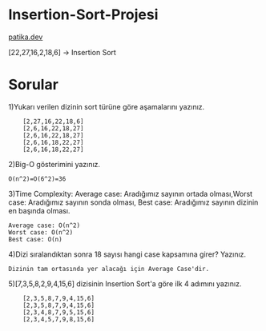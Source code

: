 # Insertion-Sort-Projesi

[patika.dev](www.patika.dev)
 
[22,27,16,2,18,6] -> Insertion Sort

# Sorular

1)Yukarı verilen dizinin sort türüne göre aşamalarını yazınız.

```
    [2,27,16,22,18,6]
    [2,6,16,22,18,27]
    [2,6,16,22,18,27]
    [2,6,16,18,22,27]
    [2,6,16,18,22,27]
``` 

2)Big-O gösterimini yazınız.

```
O(n^2)=O(6^2)=36
```

3)Time Complexity: Average case: Aradığımız sayının ortada olması,Worst case: Aradığımız sayının sonda olması, Best case: Aradığımız sayının dizinin en başında olması.

```
Average case: O(n^2)  
Worst case: O(n^2)  
Best case: O(n)
```
4)Dizi sıralandıktan sonra 18 sayısı hangi case kapsamına girer? Yazınız.

```
Dizinin tam ortasında yer alacağı için Average Case'dir.
```

5)[7,3,5,8,2,9,4,15,6] dizisinin Insertion Sort'a göre ilk 4 adımını yazınız.

```
    [2,3,5,8,7,9,4,15,6]
    [2,3,5,8,7,9,4,15,6]
    [2,3,4,8,7,9,5,15,6]
    [2,3,4,5,7,9,8,15,6]
```